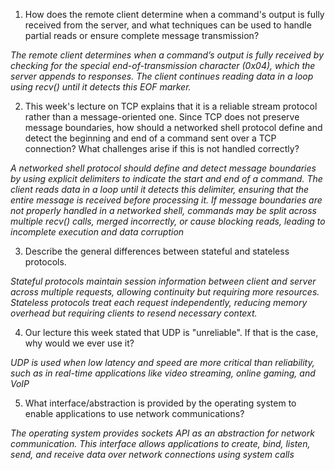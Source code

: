 1. How does the remote client determine when a command's output is fully received from the server, and what techniques can be used to handle partial reads or ensure complete message transmission?

_The remote client determines when a command’s output is fully received by checking for the special end-of-transmission character (0x04), which the server appends to responses. The client continues reading data in a loop using recv() until it detects this EOF marker._

2. This week's lecture on TCP explains that it is a reliable stream protocol rather than a message-oriented one. Since TCP does not preserve message boundaries, how should a networked shell protocol define and detect the beginning and end of a command sent over a TCP connection? What challenges arise if this is not handled correctly?

_A networked shell protocol should define and detect message boundaries by using explicit delimiters to indicate the start and end of a command. The client reads data in a loop until it detects this delimiter, ensuring that the entire message is received before processing it. If message boundaries are not properly handled in a networked shell, commands may be split across multiple recv() calls, merged incorrectly, or cause blocking reads, leading to incomplete execution and data corruption_

3. Describe the general differences between stateful and stateless protocols.

_Stateful protocols maintain session information between client and server across multiple requests, allowing continuity but requiring more resources. Stateless protocols treat each request independently, reducing memory overhead but requiring clients to resend necessary context._

4. Our lecture this week stated that UDP is "unreliable". If that is the case, why would we ever use it?

_UDP is used when low latency and speed are more critical than reliability, such as in real-time applications like video streaming, online gaming, and VoIP_

5. What interface/abstraction is provided by the operating system to enable applications to use network communications?

_The operating system provides sockets API as an abstraction for network communication. This interface allows applications to create, bind, listen, send, and receive data over network connections using system calls_
